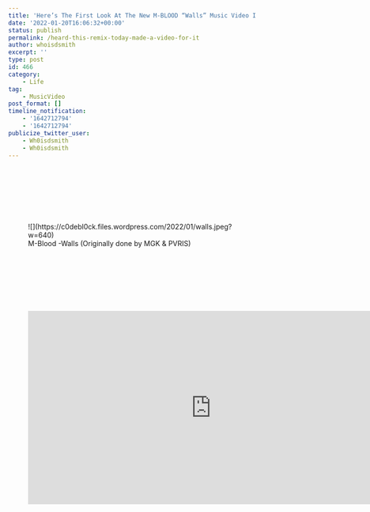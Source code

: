 ```yaml
---
title: 'Here’s The First Look At The New M-BLOOD “Walls” Music Video I Made.'
date: '2022-01-20T16:06:32+00:00'
status: publish
permalink: /heard-this-remix-today-made-a-video-for-it
author: whoisdsmith
excerpt: ''
type: post
id: 466
category:
    - Life
tag:
    - MusicVideo
post_format: []
timeline_notification:
    - '1642712794'
    - '1642712794'
publicize_twitter_user:
    - Wh0isdsmith
    - Wh0isdsmith
---
```

<div aria-hidden="true" class="wp-block-spacer" style="height:100px;"></div><div class="wp-block-image"><figure class="aligncenter size-large">![](https://c0debl0ck.files.wordpress.com/2022/01/walls.jpeg?w=640)<figcaption>M-Blood -Walls (Originally done by MGK &amp; PVRIS)</figcaption></figure></div><div aria-hidden="true" class="wp-block-spacer" style="height:100px;"></div><figure class="wp-block-embed aligncenter is-type-video is-provider-vimeo wp-block-embed-vimeo"><div class="wp-block-embed__wrapper"><div class="video-container"><iframe allow="autoplay; fullscreen; picture-in-picture" allowfullscreen="" frameborder="0" height="391" loading="lazy" src="https://player.vimeo.com/video/668601683?h=02475a83af&dnt=1&app_id=122963" title="M-BLOOD-Walls" width="740"></iframe></div></div></figure>